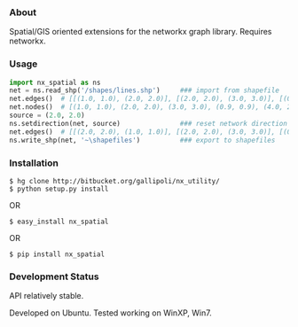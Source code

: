 ### About

Spatial/GIS oriented extensions for the networkx graph library. Requires networkx.


### Usage
```python
import nx_spatial as ns
net = ns.read_shp('/shapes/lines.shp')     ### import from shapefile
net.edges()  # [[(1.0, 1.0), (2.0, 2.0)], [(2.0, 2.0), (3.0, 3.0)], [(0.9, 0.9), (4.0, 2.0)]]
net.nodes()  # [(1.0, 1.0), (2.0, 2.0), (3.0, 3.0), (0.9, 0.9), (4.0, 2.0)]
source = (2.0, 2.0)
ns.setdirection(net, source)               ### reset network direction based on source
net.edges()  # [[(2.0, 2.0), (1.0, 1.0)], [(2.0, 2.0), (3.0, 3.0)], [(0.9, 0.9), (4.0, 2.0)]]
ns.write_shp(net, '~\shapefiles')          ### export to shapefiles
```

### Installation
	$ hg clone http://bitbucket.org/gallipoli/nx_utility/
	$ python setup.py install

OR
	
	$ easy_install nx_spatial

OR
	
	$ pip install nx_spatial

### Development Status
API relatively stable.

Developed on Ubuntu. Tested working on WinXP, Win7.
